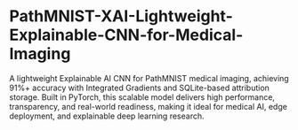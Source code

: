 # PathMNIST-XAI-Lightweight-Explainable-CNN-for-Medical-Imaging
A lightweight Explainable AI CNN for PathMNIST medical imaging, achieving 91%+ accuracy with Integrated Gradients and SQLite-based attribution storage. Built in PyTorch, this scalable model delivers high performance, transparency, and real-world readiness, making it ideal for medical AI, edge deployment, and explainable deep learning research.
